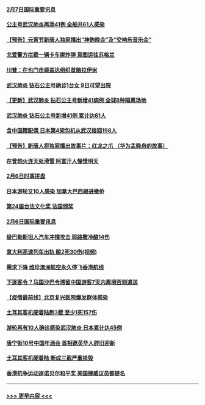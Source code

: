 #### [2月7日国际重要讯息](../pages/prog202/a102771747.md?t=02071944) 
#### [公主号武汉肺炎再添41例 全船共61人感染](../pages/prog202/a102771703.md?t=02071944) 
#### [【预告】元宵节新唐人独家播出“神韵晚会”及“交响乐音乐会”](../pages/prog202/a102767674.md?t=02071944) 
#### [北爱警方拦截一辆卡车绑炸弹 意图运往苏格兰](../pages/prog202/a102771609.md?t=02071944) 
#### [川普：在也门击毙盖达组织首脑拉伊米](../pages/prog202/a102771528.md?t=02071944) 
#### [武汉肺炎 钻石公主号确诊1台女 9日可望出院](../pages/prog202/a102771518.md?t=02071944) 
#### [【更新】武汉肺炎 钻石公主号新增41病例 全球8种隔离场地](../pages/prog202/a102770740.md?t=02071944) 
#### [武汉肺炎 钻石公主号新增41例 累计达61人](../pages/prog202/a102771486.md?t=02071944) 
#### [含中国籍配偶 日本第4架包机从武汉接回198人](../pages/prog202/a102771472.md?t=02071944) 
#### [【预告】新唐人将独家播出故事片：红龙之爪 （华为孟晚舟的故事）](../pages/prog202/a102767728.md?t=02071944) 
#### [在曾炮火连天处滑雪 阿富汗人憧憬明天](../pages/prog202/a102771290.md?t=02071944) 
#### [2月6日时事拼盘](../pages/prog202/a102771225.md?t=02071944) 
#### [日本游轮又10人感染 加拿大巴西跟进撤侨](../pages/prog202/a102771084.md?t=02071944) 
#### [第24届台法文化奖 法国颁奖](../pages/prog202/a102771032.md?t=02071944) 
#### [2月6日国际重要讯息](../pages/prog202/a102770794.md?t=02071944) 
#### [疑巴勒斯坦人汽车冲撞攻击 耶路撒冷酿14伤](../pages/prog202/a102770586.md?t=02071944) 
#### [意大利高速列车出轨 酿2死30伤(视频)](../pages/prog202/a102770762.md?t=02071944) 
#### [需求下降 维珍澳洲航空永久停飞香港航线](../pages/prog202/a102770751.md?t=02071944) 
#### [下逐客令？马国沙巴令滞留中国游客7天内离境否则遣送](../pages/prog202/a102770640.md?t=02071944) 
#### [【疫情最前线】北京复兴医院爆发群体感染](../pages/prog202/a102770602.md?t=02071944) 
#### [土耳其客机硬着陆断3截 至少1死157伤](../pages/prog202/a102770508.md?t=02071944) 
#### [游轮再有10人确诊感染武汉肺炎 日本累计达45例](../pages/prog202/a102770476.md?t=02071944) 
#### [唐宁街10号中国年酒会 首相邀英华人辞旧迎新](../pages/prog202/a102770458.md?t=02071944) 
#### [土耳其客机硬着陆 断成三截严重损毁](../pages/prog202/a102770239.md?t=02071944) 
#### [香港抗争运动逐诺贝尔和平奖 美国挪威议员都提名](../pages/prog202/a102770390.md?t=02071944) 

----
#### [ >>> 更早内容 <<< ](../indexes/prog202-earlier.md)
